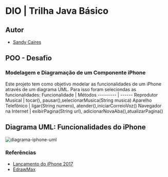 # DIO | Trilha Java Básico
## Autor 
- [Sandy Caires](https://github.com/cairessandy)
## POO - Desafio
### Modelagem e Diagramação de um Componente iPhone
Este projeto tem como objetivo modelar as funcionalidades de um iPhone através de um diagrama UML.
Para isso foram seleciondas as funcionalidades:
Funcionalidade   | Métodos 
--------- | ------
Reprodutor Musical |  tocar(), pausar(),selecionarMusica(String musica)
Aparelho Telefônico | ligar(String numero), atender(),iniciarCorreioVoz()
Navegador na Internet | exibirPagina(String url), adicionarNovaAba(),atualizarPagina()



## Diagrama UML: Funcionalidades do iPhone 
![diagrama-iphone-uml](https://github.com/cairessandy/trilha-java-basico/assets/171987133/5337fa98-1984-4b84-af06-51e9bf1817e4)

### Referências
- [Lançamento do iPhone 2017](https://www.youtube.com/watch?v=9ou608QQRq8)
- [EdrawMax](https://www.edrawmax.com/online/en/)


